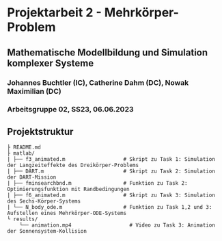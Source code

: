 # Projektarbeit 2 - Mehrkörper-Problem
## Mathematische Modellbildung und Simulation komplexer Systeme
### Johannes Buchtler (IC), Catherine Dahm (DC), Nowak Maximilian (DC)
### Arbeitsgruppe 02, SS23, 06.06.2023

## Projektstruktur
    
    ├ README.md
    ├ matlab/
    | ├── f3_animated.m                   # Skript zu Task 1: Simulation der Langzeiteffekte des Dreikörper-Problems
    | ├── DART.m                          # Skript zu Task 2: Simulation der DART-Mission
    | ├── fminsearchbnd.m                 # Funktion zu Task 2: Optimierungsfunktion mit Randbedingungen
    | ├── f6_animated.m                   # Skript zu Task 3: Simulation des Sechs-Körper-Systems
    | └── N_body_ode.m                    # Funktion zu Task 1,2 und 3: Aufstellen eines Mehrkörper-ODE-Systems
    └ results/                             
	    └── animation.mp4                   # Video zu Task 3: Animation der Sonnensystem-Kollision